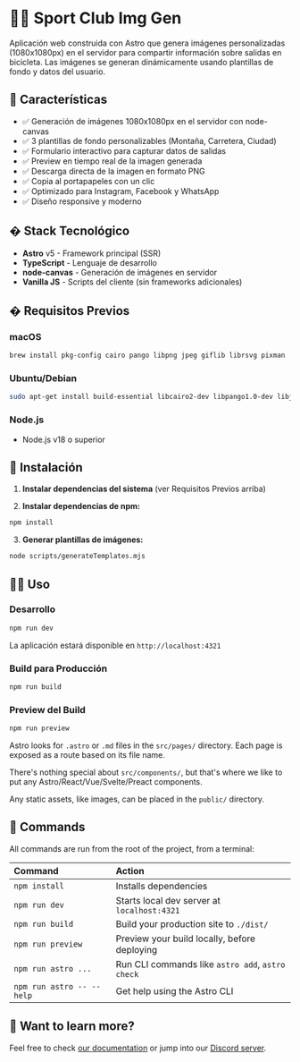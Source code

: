 # 🚴‍♂️ Sport Club Img Gen

Aplicación web construida con Astro que genera imágenes personalizadas (1080x1080px) en el servidor para compartir información sobre salidas en bicicleta. Las imágenes se generan dinámicamente usando plantillas de fondo y datos del usuario.

## 🎯 Características

- ✅ Generación de imágenes 1080x1080px en el servidor con node-canvas
- ✅ 3 plantillas de fondo personalizables (Montaña, Carretera, Ciudad)
- ✅ Formulario interactivo para capturar datos de salidas
- ✅ Preview en tiempo real de la imagen generada
- ✅ Descarga directa de la imagen en formato PNG
- ✅ Copia al portapapeles con un clic
- ✅ Optimizado para Instagram, Facebook y WhatsApp
- ✅ Diseño responsive y moderno

## �️ Stack Tecnológico

- **Astro** v5 - Framework principal (SSR)
- **TypeScript** - Lenguaje de desarrollo
- **node-canvas** - Generación de imágenes en servidor
- **Vanilla JS** - Scripts del cliente (sin frameworks adicionales)

## � Requisitos Previos

### macOS
```bash
brew install pkg-config cairo pango libpng jpeg giflib librsvg pixman
```

### Ubuntu/Debian
```bash
sudo apt-get install build-essential libcairo2-dev libpango1.0-dev libjpeg-dev libgif-dev librsvg2-dev
```

### Node.js
- Node.js v18 o superior

## 🚀 Instalación

1. **Instalar dependencias del sistema** (ver Requisitos Previos arriba)

2. **Instalar dependencias de npm:**
```bash
npm install
```

3. **Generar plantillas de imágenes:**
```bash
node scripts/generateTemplates.mjs
```

## 🏃‍♂️ Uso

### Desarrollo
```bash
npm run dev
```

La aplicación estará disponible en `http://localhost:4321`

### Build para Producción
```bash
npm run build
```

### Preview del Build
```bash
npm run preview
```

Astro looks for `.astro` or `.md` files in the `src/pages/` directory. Each page is exposed as a route based on its file name.

There's nothing special about `src/components/`, but that's where we like to put any Astro/React/Vue/Svelte/Preact components.

Any static assets, like images, can be placed in the `public/` directory.

## 🧞 Commands

All commands are run from the root of the project, from a terminal:

| Command                   | Action                                           |
| :------------------------ | :----------------------------------------------- |
| `npm install`             | Installs dependencies                            |
| `npm run dev`             | Starts local dev server at `localhost:4321`      |
| `npm run build`           | Build your production site to `./dist/`          |
| `npm run preview`         | Preview your build locally, before deploying     |
| `npm run astro ...`       | Run CLI commands like `astro add`, `astro check` |
| `npm run astro -- --help` | Get help using the Astro CLI                     |

## 👀 Want to learn more?

Feel free to check [our documentation](https://docs.astro.build) or jump into our [Discord server](https://astro.build/chat).
